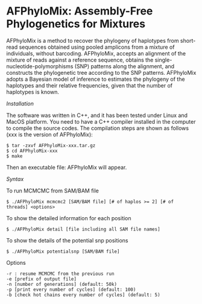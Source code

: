 # AFPhyloMix: Assembly-Free Phylogenetics for Mixtures

AFPhyloMix is a method to recover the phylogeny of haplotypes from short-read sequences obtained using pooled amplicons from a mixture of individuals, without barcoding. AFPhyloMix, accepts an alignment of the mixture of reads against a reference sequence, obtains the single-nucleotide-polymorphisms (SNP) patterns along the alignment, and constructs the phylogenetic tree according to the SNP patterns. AFPhyloMix adopts a Bayesian model of inference to estimates the phylogeny of the haplotypes and their relative frequencies, given that the number of haplotypes is known.  

*Installation*

The software was written in C++, and it has been tested under Linux and MacOS platform. You need
to have a C++ compiler installed in the computer to compile the source codes. The compilation steps
are shown as follows (xxx is the version of AFPhyloMix):

```
$ tar -zxvf AFPhyloMix-xxx.tar.gz
$ cd AFPhyloMix-xxx
$ make
```

Then an executable file: AFPhyloMix will appear. 

*Syntax*

To run MCMCMC from SAM/BAM file
```
$ ./AFPhyloMix mcmcmc2 [SAM/BAM file] [# of haplos >= 2] [# of threads] <options>
```

To show the detailed information for each position
```
$ ./AFPhyloMix detail [file including all SAM file names]
```

To show the details of the potential snp positions
```
$ ./AFPhyloMix potentialsnp [SAM/BAM file]
```

Options
```
-r : resume MCMCMC from the previous run
-e [prefix of output file]
-n [number of generations] (default: 50k)
-p [print every number of cycles] (default: 100)
-b [check hot chains every number of cycles] (default: 5)
```
